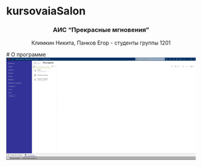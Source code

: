 # kursovaiaSalon
<h3 align="center">АИС “Прекрасные мгновения”</h3>
 <p align="center">
   Климкин Никита, Панков Егор - студенты группы 1201 </p>
# О программе

<img src="pictures/image.png" alt="Главное окно"/>

